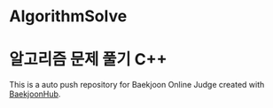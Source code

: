 # AlgorithmSolve
# 알고리즘 문제 풀기 C++






This is a auto push repository for Baekjoon Online Judge created with [BaekjoonHub](https://github.com/BaekjoonHub/BaekjoonHub).
